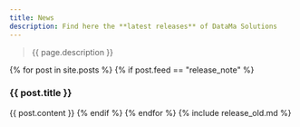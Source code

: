 ```yaml
---
title: News
description: Find here the **latest releases** of DataMa Solutions
---
```


> {{ page.description }}

{% for post in site.posts %}
{% if post.feed == "release_note" %}
<h3>{{ post.title }}</h3>
{{ post.content }}
{% endif %}
{% endfor %}
{% include release_old.md %}
